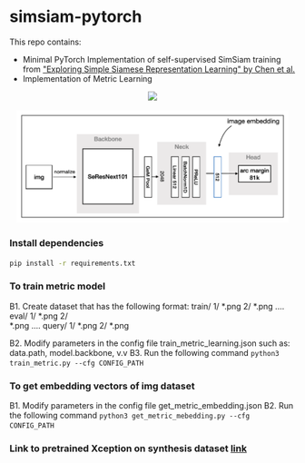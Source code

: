 # simsiam-pytorch
This repo contains:
 * Minimal PyTorch Implementation of self-supervised SimSiam training from ["Exploring Simple Siamese Representation Learning" by Chen et al.](https://arxiv.org/abs/2011.10566)
 * Implementation of Metric Learning
<p align="center"><img src="assets/models.png" width="480"\></p>
<p align="center"><img src="assets/metric_learning_arch.png" width="480"\></p>

### Install dependencies

```bash
pip install -r requirements.txt

```
### To train metric model
B1. Create dataset that has the following format:
    train/
        1/
            *.png
        2/
            *.png
        ....
    eval/
        1/
            *.png
        2/  
            *.png
        ....
    query/
        1/
            *.png
        2/
            *.png

B2. Modify parameters in the config file train_metric_learning.json such as: data.path, model.backbone, v.v
B3. Run the following command
    ```
    python3 train_metric.py --cfg CONFIG_PATH
    ```
### To get embedding vectors of img dataset
B1. Modify parameters in the config file get_metric_embedding.json
B2. Run the following command
        ```
    python3 get_metric_mebedding.py --cfg CONFIG_PATH
    ```

### Link to pretrained Xception on synthesis dataset [link](https://drive.google.com/file/d/1m8X-7gmAkOkADuNp5PPkKmVOKpFpADlB/view?usp=sharing)